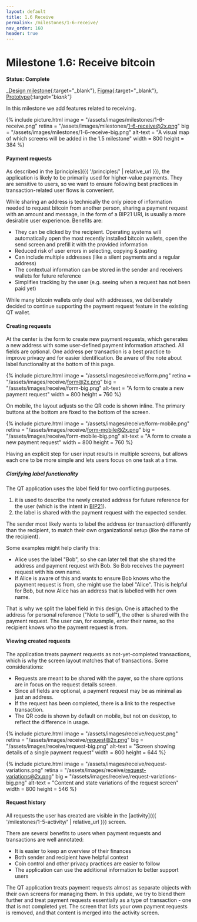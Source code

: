 ```yaml
---
layout: default
title: 1.6 Receive
permalink: /milestones/1-6-receive/
nav_order: 160
header: true
---
```


# Milestone 1.6: Receive bitcoin

**Status: Complete**

_[Design milestone](https://github.com/BitcoinDesign/Bitcoin-Core-App/milestone/6){:target="_blank"}, [Figma](https://www.figma.com/file/ek8w3n3upbluw5UL2lGhRx/Bitcoin-Core-App-Design?type=design&node-id=7516%3A13172&mode=design&t=sZSBHpOLLJmoMf57-1){:target="_blank"}, [Prototype](https://lively-kashata-cfde7e.netlify.app/screen/receive){:target="_blank"}_

In this milestone we add features related to receiving.

{% include picture.html
	image = "/assets/images/milestones/1-6-receive.png"
	retina = "/assets/images/milestones/1-6-receive@2x.png"
	big = "/assets/images/milestones/1-6-receive-big.png"
	alt-text = "A visual map of which screens will be added in the 1.5 milestone"
	width = 800
	height = 384
%}

#### Payment requests

As described in the [principles]({{ '/principles/' | relative_url }}), the application is likely to be primarily used for higher-value payments. They are sensitive to users, so we want to ensure following best practices in transaction-related user flows is convenient.

While sharing an address is technically the only piece of information needed to request bitcoin from another person, sharing a payment request with an amount and message, in the form of a BIP21 URI, is usually a more desirable user experience. Benefits are:
- They can be clicked by the recipient. Operating systems will automatically open the most recently installed bitcoin wallets, open the send screen and prefill it with the provided information
- Reduced risk of user errors in selecting, copying & pasting
- Can include multiple addresses (like a silent payments and a regular address)
- The contextual information can be stored in the sender and receivers wallets for future reference
- Simplifies tracking by the user (e.g. seeing when a request has not been paid yet)

While many bitcoin wallets only deal with addresses, we deliberately decided to continue supporting the payment request feature in the existing QT wallet.

#### Creating requests

At the center is the form to create new payment requests, which generates a new address with some user-defined payment information attached. All fields are optional. One address per transaction is a best practice to improve privacy and for easier identification. Be aware of the note about label functionality at the bottom of this page.

{% include picture.html
	image = "/assets/images/receive/form.png"
	retina = "/assets/images/receive/form@2x.png"
	big = "/assets/images/receive/form-big.png"
	alt-text = "A form to create a new payment request"
	width = 800
	height = 760
%}

On mobile, the layout adjusts so the QR code is shown inline. The primary buttons at the bottom are fixed to the bottom of the screen.

{% include picture.html
	image = "/assets/images/receive/form-mobile.png"
	retina = "/assets/images/receive/form-mobile@2x.png"
	big = "/assets/images/receive/form-mobile-big.png"
	alt-text = "A form to create a new payment request"
	width = 800
	height = 760
%}

Having an explicit step for user input results in multiple screens, but allows each one to be more simple and lets users focus on one task at a time.

##### Clarifying label functionality

The QT application uses the label field for two conflicting purposes. 

1. it is used to describe the newly created address for future reference for the user (which is the intent in [BIP21](https://github.com/bitcoin/bips/blob/master/bip-0021.mediawiki#query-keys)). 
2. the label is shared with the payment request with the expected sender.

The sender most likely wants to label the address (or transaction) differently than the recipient, to match their own organizational setup (like the name of the recipient).

Some examples might help clarify this:

- Alice uses the label "Bob", so she can later tell that she shared the address and payment request with Bob. So Bob receives the payment request with his own name.
- If Alice is aware of this and wants to ensure Bob knows who the payment request is from, she might use the label "Alice". This is helpful for Bob, but now Alice has an address that is labelled with her own name.

That is why we split the label field in this design. One is attached to the address for personal reference ("Note to self"), the other is shared with the payment request. The user can, for example, enter their name, so the recipient knows who the payment request is from.

#### Viewing created requests

The application treats payment requests as not-yet-completed transactions, which is why the screen layout matches that of transactions. Some considerations:

- Requests are meant to be shared with the payer, so the share options are in focus on the request details screen.
- Since all fields are optional, a payment request may be as minimal as just an address.
- If the request has been completed, there is a link to the respective transaction.
- The QR code is shown by default on mobile, but not on desktop, to reflect the difference in usage.

{% include picture.html
	image = "/assets/images/receive/request.png"
	retina = "/assets/images/receive/request@2x.png"
	big = "/assets/images/receive/request-big.png"
	alt-text = "Screen showing details of a single payment request"
	width = 800
	height = 644
%}

{% include picture.html
	image = "/assets/images/receive/request-variations.png"
	retina = "/assets/images/receive/request-variations@2x.png"
	big = "/assets/images/receive/request-variations-big.png"
	alt-text = "Content and state variations of the request screen"
	width = 800
	height = 546
%}

#### Request history

All requests the user has created are visible in the [activity]({{ '/milestones/1-5-activity/' | relative_url }}) screen.

There are several benefits to users when payment requests and transactions are well annotated:

- It is easier to keep an overview of their finances
- Both sender and recipient have helpful context
- Coin control and other privacy practices are easier to follow
- The application can use the additional information to better support users

The QT application treats payment requests almost as separate objects with their own screens for managing them. In this update, we try to blend them further and treat payment requests essentially as a type of transaction - one that is not completed yet. The screen that lists your own payment requests is removed, and that content is merged into the activity screen.